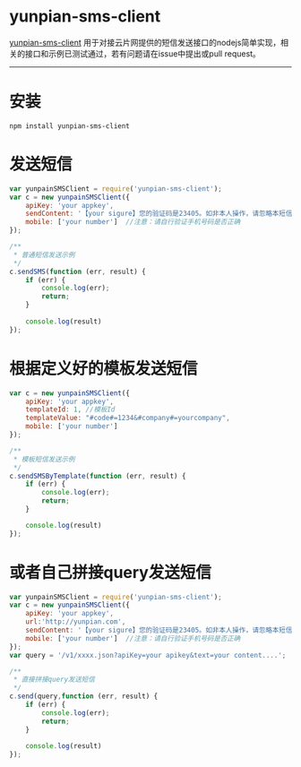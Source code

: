 # yunpian-sms-client

[yunpian-sms-client](https://github.com/CowPanda/yunpian-sms-client) 用于对接云片网提供的短信发送接口的nodejs简单实现，相关的接口和示例已测试通过，若有问题请在issue中提出或pull request。

---
# 安装

    npm install yunpian-sms-client

# 发送短信 
```javascript
var yunpainSMSClient = require('yunpian-sms-client');
var c = new yunpainSMSClient({
    apiKey: 'your appkey',
    sendContent: '【your sigure】您的验证码是23405。如非本人操作，请忽略本短信',
    mobile: ['your number']  //注意：请自行验证手机号码是否正确
});

/**
 * 普通短信发送示例
 */
c.sendSMS(function (err, result) {
    if (err) {
        console.log(err);
        return;
    }
    
    console.log(result)
});

```

# 根据定义好的模板发送短信 
```javascript
var c = new yunpainSMSClient({
    apiKey: 'your appkey',
    templateId: 1, //模板Id
    templateValue: "#code#=1234&#company#=yourcompany",
    mobile: ['your number']
});

/**
 * 模板短信发送示例
 */
c.sendSMSByTemplate(function (err, result) {
    if (err) {
        console.log(err);
        return;
    }

    console.log(result)
});
```

# 或者自己拼接query发送短信
```javascript
var yunpainSMSClient = require('yunpian-sms-client');
var c = new yunpainSMSClient({
    apiKey: 'your appkey',
    url:'http://yunpian.com',
    sendContent: '【your sigure】您的验证码是23405。如非本人操作，请忽略本短信',
    mobile: ['your number']  //注意：请自行验证手机号码是否正确
});
var query = '/v1/xxxx.json?apiKey=your apikey&text=your content....';

/**
 * 直接拼接query发送短信
 */
c.send(query,function (err, result) {
    if (err) {
        console.log(err);
        return;
    }
    
    console.log(result)
});

```



